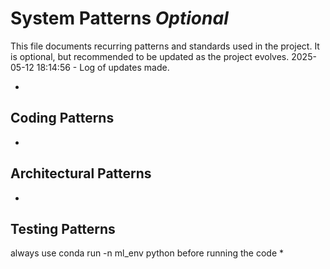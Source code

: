 # System Patterns *Optional*

This file documents recurring patterns and standards used in the project.
It is optional, but recommended to be updated as the project evolves.
2025-05-12 18:14:56 - Log of updates made.

*

## Coding Patterns

*   

## Architectural Patterns

*   

## Testing Patterns
always use conda run -n ml_env python before running the code
*